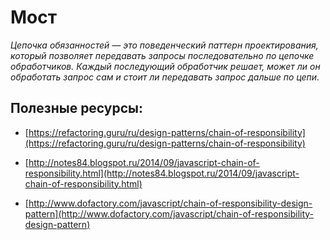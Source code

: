 # Мост

*Цепочка обязанностей — это поведенческий паттерн проектирования, который позволяет передавать запросы последовательно по цепочке обработчиков. Каждый последующий обработчик решает, может ли он обработать запрос сам и стоит ли передавать запрос дальше по цепи.*

## Полезные ресурсы:

- [https://refactoring.guru/ru/design-patterns/chain-of-responsibility](https://refactoring.guru/ru/design-patterns/chain-of-responsibility)

- [http://notes84.blogspot.ru/2014/09/javascript-chain-of-responsibility.html](http://notes84.blogspot.ru/2014/09/javascript-chain-of-responsibility.html)

- [http://www.dofactory.com/javascript/chain-of-responsibility-design-pattern](http://www.dofactory.com/javascript/chain-of-responsibility-design-pattern)